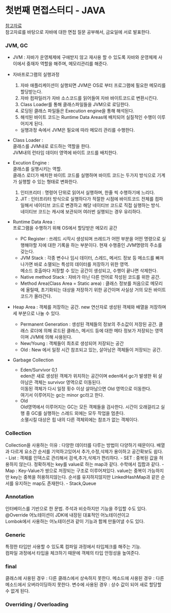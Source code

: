 # 첫번째 면접스터디 - JAVA
[참고자료](https://github.com/JaeYeopHan/Interview_Question_for_Beginner/tree/master/Java)  
참고자료를 바탕으로 자바에 대한 면접 질문 공부해서, 금요일에 서로 발표한다.  

### JVM, GC  
- JVM : 자바가 운영체제에 구애받지 않고 재사용 할 수 있도록 자바와 운영체제 사이에서 중재자 역할을 해주며, 메모리관리를 해준다.  

- 자바프로그램의 실행과정  
    1. 자바 애플리케이션이 실행되면 JVM은 OS로 부터 프로그램에 필요한 메모리를 할당받는다.  
    2. 자바 컴파일러가 자바 소스코드를 읽어들여 자바 바이트코드로 변환시킨다.  
    3. Class Loader를 통해 클래스파일들을 JVM으로 로딩한다.  
    4. 로딩된 클래스 파일들은 Execution engine을 통해 해석된다.
    5. 해석된 바이트 코드는 Runtime Data Areas에 배치되어 실질적인 수행이 이루어지게 된다.
    - 실행과정 속에서 JVM은 필요에 따라 메모리 관리를 수행한다.  

- Class Loader :  
클래스를 JVM내로 로드하는 역할을 한다.  
JVM내의 런타임 데이터 영역에 바이트 코드를 배치한다.
- Excution Engine :  
클래스를 실행시키는 역할.  
클래스 로더가 배치한 바이트 코드를 실행하며 바이트 코드는 두가지 방식으로 기계가 실행할 수 있는 형태로 변화한다.  
    1. 인터프리터 : 명령어 단위로 읽어서 실행하며, 한줄 씩 수행하기에 느리다.  
    2. JIT : 인터프리터 방식으로 실행하다가 적절한 시점에 바이트코드 전체를 컴파일해서 네이티브 코드로 변경하고 해당 네이티브 코드로 직접 실행하는 방식.  
    네이티브 코드는 캐시에 보관되어 여러번 실행되는 경우 유리하다.  
- Runtime Data Area :  
프로그램을 수행하기 위해 OS에서 할당받은 메모리 공간  
    - PC Register : 쓰레드 시작시 생성되며 쓰레드가 어떤 부분을 어떤 명령으로 실행해야할 지에 대한 기록을 하는 부분이다. 현재 수행중인 JVM명령의 주소를 갖는다.  
    - JVM Stack : 각종 변수나 임시 데이터, 스레드, 메서드 정보 등 메소드를 빠져나가면 바로 소멸되는 특성의 데이터를 저장하기 위한 영역.  
    메소드 호출마다 저장할 수 있는 공간이 생성되고, 수행이 끝나면 삭제한다.
    - Native method Stack : 자바가 아닌 다른 언어로 작성된 코드를 위한 공간.
    - Method Area(Class Area = Static area) : 클래스 정보를 처음으로 메모리에 올릴때, 초기화되는 대상을 저장하기 위한 공간이며 사실상 거의 모든 바이트 코드가 올라간다.  
- Heap Area : 객체를 저장하는 공간. new 연산자로 생성된 객체와 배열을 저장하며 세 부분으로 나눌 수 있다.  
    - Permanent Generation : 생성된 객체들의 정보의 주소값이 저장된 공간. 클래스 로더에 의해 로드된 클래스, 메서드 등에 대한 메타 정보가 저장되는 영역이며 JVM에 의해 사용된다.  
    - New/Young : 객체들이 최초로 생성되어 저장되는 공간
    - Old : New 에서 일정 시간 참조되고 있는, 살아남은 객체들이 저장되는 공간.

- Garbage Collection  
    - Eden/Survivor 0,1  
    eden은 새로 생성된 객체가 위치하는 공간이며 eden에서 gc가 발생한 뒤 살아남은 객체는 survivor 영역으로 이동된다.  
    이동된 객체가 다시 일정 횟수 이상 살아남으면 Old 영역으로 이동한다.  
    여기서 이루어지는 gc는 minor gc라고 한다.
    - Old  
    Old영역에서 이루어지는 GC는 모든 객체들을 검사한다. 시간이 오래걸리고 실행 중 GC를 실행하는 스레드 외에는 모두 작업을 멈춘다.  
    소멸시킬 대상은 힙 내의 다른 객체외에는 참조가 없는 객체이다.  

### Collection
Collection을 사용하는 이유 : 다양한 데이터를 다루는 방법이 다양하기 때문이다. 배열과 다르게 요소간 순서를 기억하고있어서 추가,수정,삭제가 용이하고 공간확보도 쉽다.  
    - List : 객체를 인덱스로 관리해서 검색,추가,삭제가 편리하다.
    - SET : 중복된 값을 허용하지 않는다. 정확하게는 key를 value로 하는 map과 같다. 수학에서 집합과 같다.
    - Map : Key-Value가 쌍으로 저장되는 구조로 이루어져있다. value는 중복이 가능하지만 key는 중복을 허용하지않는다. 순서를 유지하지않지만 LinkedHashMap과 같은 순서를 유지하는 map도 존재한다.
    - Stack,Queue

### Annotation  
인터베이스를 기반으로 한 문법. 주석과 비슷하지만 기능을 주입할 수도 있다.  
@Override 어노테이션이 JDK에 내장된 대표적인 어노테이션이고  
Lombok에서 사용하는 어노테이션과 같이 기능과 함께 만들어낼 수도 있다. 

### Generic  
특정한 타입만 사용할 수 있도록 컴파일 과정에서 타입체크를 해주는 기능.  
컴파일 과정에서 타입을 체크하기 때문에 객체의 타입 안정성을 높여준다.  

### final  
클래스에 사용된 경우 : 다른 클래스에서 상속하지 못한다.
메소드에 사용된 경우 : 다른 메소드에서 오버라이딩하지 못한다.
변수에 사용된 경우 : 상수 값이 되어 새로 할당할 수 없게 된다.  

### Overriding / Overloading

